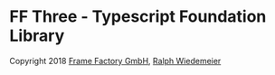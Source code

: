 # FF Three - Typescript Foundation Library

Copyright 2018 [Frame Factory GmbH](https://framefactory.ch), [Ralph Wiedemeier](https://about.me/ralphw)  
